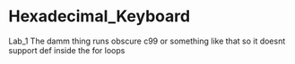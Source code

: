 # Hexadecimal_Keyboard
 Lab_1
The damm thing runs obscure c99 or something like that so it doesnt support def inside the for loops
